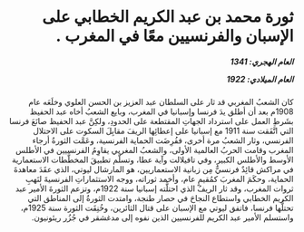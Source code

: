 <h1 dir="rtl">ثورة محمد بن عبد الكريم الخطابي على الإسبان والفرنسيين معًا في المغرب .</h1>

<h5 dir="rtl">العام الهجري:  1341

العام الميلادي: 1922

</h5>

<p dir="rtl">كان الشعبُ المغربي قد ثار على السلطان عبد العزيز بن الحسن العلوي وخلَعَه عام 1908م بعد أن أطلق يدَ فرنسا وإسبانيا في المغرب، وبايع الشعبُ أخاه عبد الحفيظ بشَرطِ العمل على استرداد الجهاتِ المقتطعة على الحدودِ، ولكِنَّ عبد الحفيظ صانَعَ فرنسا التي اتَّفَقت سنة 1911 مع إسبانيا على إعطائِها الريفَ مقابِلَ السكوت على الاحتلال الفرنسي، وثار الشعبُ مرة أخرى، ففُرِضَت الحماية الفرنسية، وعَمَّت الثورةُ أرجاء المغرب وقامت الحربُ العالمية الأولى، والشعبُ المغربي يقاوِمُ الفرنسيين في الأطلس الأوسط والأطلس الكبير، وفي تافيلالت وآية عطا، وتسلَّم تطبيقَ المخطَّطات الاستعمارية في مراكش قائِدٌ فرنسيٌّ مِن زبانية الاستعماريين، هو المارشال ليوتي، الذي عقَدَ معاهدةَ الحماية، وحكَمَ المغربَ كمُقيمٍ عام، وأخمد ثوراته، ووجه الاستثماراتِ الفرنسيةَ لنَهبِ ثروات المغرب، وقد ثار الريفُ الذي احتلَّته إسبانيا سنة 1922م، وتزعم الثورةَ الأمير عبد الكريم الخطابي واستطاع النجاحَ في حصار طنجة، وامتدت الثورةُ إلى المناطق التي تحتلُّها فرنسا، فاتفق ليوتي مع الإسبان على قتال الثائرين، وخُنِقَت الثورة سنة 1925م، واستسلم الأمير عبد الكريم للفرنسيين الذين نفوه إلى مدغشقر في جُزُر ريئونيون.</p></br>
